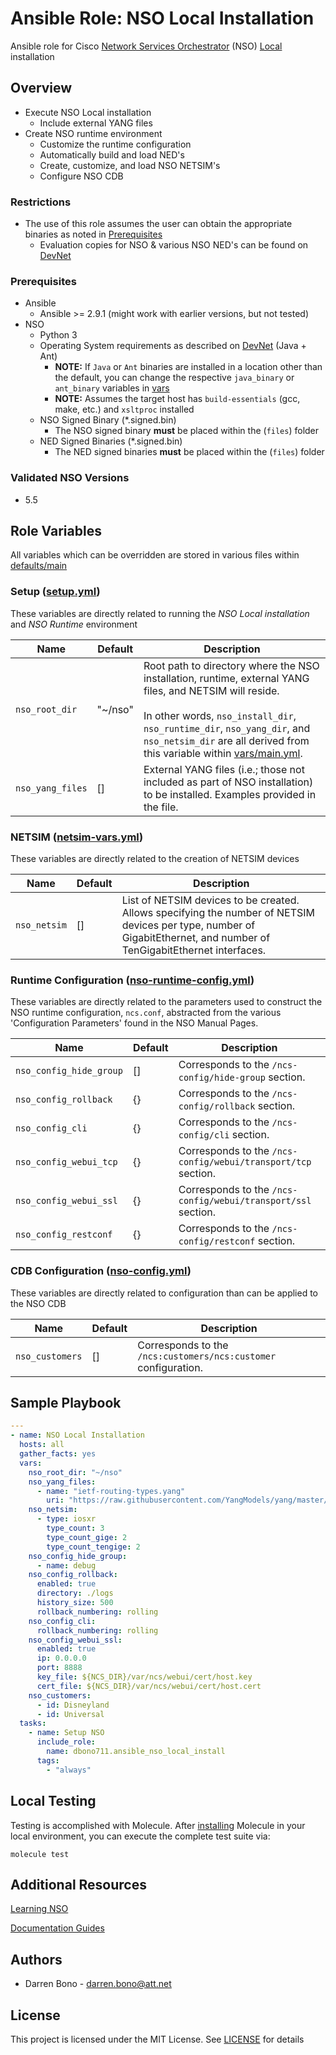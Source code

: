 # Ansible Role: NSO Local Installation

Ansible role for Cisco [Network Services Orchestrator](https://developer.cisco.com/docs/nso/#!nso-fundamentals) (NSO) [Local](https://developer.cisco.com/docs/nso/#!getting-and-installing-nso/local-vs-system-installation) installation

## Overview

* Execute NSO Local installation
  *  Include external YANG files
* Create NSO runtime environment
  * Customize the runtime configuration
  * Automatically build and load NED's
  * Create, customize, and load NSO NETSIM's
  * Configure NSO CDB

### Restrictions

* The use of this role assumes the user can obtain the appropriate binaries as noted in [Prerequisites](#prerequisites)
  * Evaluation copies for NSO & various NSO NED's can be found on [DevNet](https://developer.cisco.com/docs/nso/#!getting-and-installing-nso/download-your-nso-free-trial-installer-and-cisco-neds)

### Prerequisites

* Ansible
  * Ansible >= 2.9.1 (might work with earlier versions, but not tested)
* NSO
  * Python 3
  * Operating System requirements as described on [DevNet](https://developer.cisco.com/docs/nso/#!getting-and-installing-nso/requirements) (Java + Ant)
    * **NOTE:** If ```Java``` or ```Ant``` binaries are installed in a location other than the default, you can change the respective ```java_binary``` or ```ant_binary``` variables in [vars](vars)
    * **NOTE:** Assumes the target host has ```build-essentials``` (gcc, make, etc.) and ```xsltproc``` installed
  * NSO Signed Binary (*.signed.bin)
    * The NSO signed binary **must** be placed within the (```files```) folder
  * NED Signed Binaries (*.signed.bin)
      * The NED signed binaries **must** be placed within the (```files```) folder

### Validated NSO Versions

* 5.5

## Role Variables

All variables which can be overridden are stored in various files within [defaults/main](defaults/main)

### Setup ([setup.yml](defaults/main/setup.yml))

These variables are directly related to running the _NSO Local installation_ and _NSO Runtime_ environment

| Name | Default | Description |
| ---- | ------- | ----------- |
| `nso_root_dir` | "~/nso" | Root path to directory where the NSO installation, runtime, external YANG files, and NETSIM will reside.<br /><br /> In other words, ```nso_install_dir```, ```nso_runtime_dir```, ```nso_yang_dir```, and ```nso_netsim_dir``` are all derived from this variable within [vars/main.yml](vars/main.yml). |
| `nso_yang_files` | [] | External YANG files (i.e.; those not included as part of NSO installation) to be installed. Examples provided in the file. |

### NETSIM ([netsim-vars.yml](defaults/main/netsim-vars.yml))

These variables are directly related to the creation of NETSIM devices

| Name | Default | Description |
| ---- | ------- | ----------- |
| `nso_netsim` | [] | List of NETSIM devices to be created. Allows specifying the number of NETSIM devices per type, number of GigabitEthernet, and number of TenGigabitEthernet interfaces. |

### Runtime Configuration ([nso-runtime-config.yml](defaults/main/nso-runtime-config.yml))

These variables are directly related to the parameters used to construct the NSO runtime configuration, `ncs.conf`, abstracted from the various 'Configuration Parameters' found in the NSO Manual Pages.

| Name | Default | Description |
| ---- | ------- | ----------- |
| `nso_config_hide_group` | [] | Corresponds to the `/ncs-config/hide-group` section. |
| `nso_config_rollback` | {} | Corresponds to the `/ncs-config/rollback` section. |
| `nso_config_cli` | {} | Corresponds to the `/ncs-config/cli` section. |
| `nso_config_webui_tcp` | {} | Corresponds to the `/ncs-config/webui/transport/tcp` section. |
| `nso_config_webui_ssl` | {} | Corresponds to the `/ncs-config/webui/transport/ssl` section. |
| `nso_config_restconf` | {} | Corresponds to the `/ncs-config/restconf` section. |

### CDB Configuration ([nso-config.yml](defaults/main/nso-config.yml))

These variables are directly related to configuration than can be applied to the NSO CDB

| Name | Default | Description |
| ---- | ------- | ----------- |
| `nso_customers` | [] | Corresponds to the `/ncs:customers/ncs:customer` configuration. |

## Sample Playbook

```yaml
---
- name: NSO Local Installation
  hosts: all
  gather_facts: yes
  vars:
    nso_root_dir: "~/nso"
    nso_yang_files:
      - name: "ietf-routing-types.yang"
        uri: "https://raw.githubusercontent.com/YangModels/yang/master/standard/ietf/RFC/ietf-routing-types%402017-12-04.yang"
    nso_netsim:
      - type: iosxr
        type_count: 3
        type_count_gige: 2
        type_count_tengige: 2
    nso_config_hide_group:
      - name: debug
    nso_config_rollback:
      enabled: true
      directory: ./logs
      history_size: 500
      rollback_numbering: rolling
    nso_config_cli:
      rollback_numbering: rolling
    nso_config_webui_ssl:
      enabled: true
      ip: 0.0.0.0
      port: 8888
      key_file: ${NCS_DIR}/var/ncs/webui/cert/host.key
      cert_file: ${NCS_DIR}/var/ncs/webui/cert/host.cert
    nso_customers:
      - id: Disneyland
      - id: Universal
  tasks:
    - name: Setup NSO
      include_role:
        name: dbono711.ansible_nso_local_install
      tags:
        - "always"
```

## Local Testing

Testing is accomplished with Molecule. After [installing](https://molecule.readthedocs.io/en/latest/installation.html) Molecule in your local environment, you can execute the complete test suite via:

```molecule test```

## Additional Resources

[Learning NSO](https://developer.cisco.com/docs/nso/#!learning-nso)

[Documentation Guides](https://developer.cisco.com/docs/nso/guides/)

## Authors

* Darren Bono - [darren.bono@att.net](mailto://darren.bono@att.net)

## License

This project is licensed under the MIT License. See [LICENSE](LICENSE.md) for details
